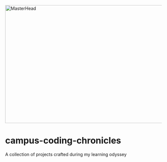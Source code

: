 <img src="https://old.disruptafrica.com/wp-content/uploads/2015/09/wethinkcode.png" alt="MasterHead" height="380" width="900">

# campus-coding-chronicles
A collection of projects crafted during my learning odyssey
